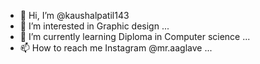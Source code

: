 - 👋 Hi, I’m @kaushalpatil143
- 👀 I’m interested in Graphic design  ...
- 🌱 I’m currently learning Diploma in Computer science ...
- 📫 How to reach me Instagram @mr.aaglave ...
